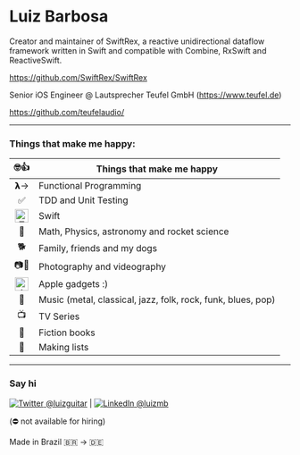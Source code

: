 # Luiz Barbosa

Creator and maintainer of SwiftRex, a reactive unidirectional dataflow framework written in Swift and compatible with Combine, RxSwift and ReactiveSwift.

https://github.com/SwiftRex/SwiftRex

Senior iOS Engineer @ Lautsprecher Teufel GmbH (https://www.teufel.de)

https://github.com/teufelaudio/

---

### Things that make me happy:

| 🤓👍 | Things that make me happy |
| :---: | ---- |
| 𝝺→ | Functional Programming |
| ✅ | TDD and Unit Testing |
| <img src="https://swift.org/favicon.ico" alt="Twitter" height=24 /> | Swift |
| 🚀 | Math, Physics, astronomy and rocket science |
| 🐕 | Family, friends and my dogs |
| 📷🎥 | Photography and videography |
| <img src="https://apple.com/favicon.ico" alt="Apple" height=24 /> | Apple gadgets :) |
| 🎸 | Music (metal, classical, jazz, folk, rock, funk, blues, pop) |
| 📺 | TV Series |
| 📖 | Fiction books |
| 📝 | Making lists |

---

### Say hi

<a href="https://twitter.com/luizguitar/"><img src="https://twitter.com/favicon.ico" alt="Twitter" /> @luizguitar</a> | <a href="https://www.linkedin.com/in/luizmb/"><img src="https://www.linkedin.com/favicon.ico" alt="LinkedIn" /> @luizmb</a>

(⛔️ not available for hiring)


Made in Brazil 🇧🇷 -> 🇩🇪
